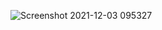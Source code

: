![Screenshot 2021-12-03 095327](https://user-images.githubusercontent.com/66913721/144611365-67842ab4-2fd1-433e-bc32-87c253bd6951.png)
